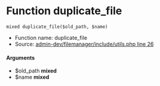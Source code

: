 Function duplicate_file
===========================





    mixed duplicate_file($old_path, $name)

* Function name: duplicate_file
* Source: [admin-dev/filemanager/include/utils.php line 26](https://github.com/PrestaShop/PrestaShop/blob/1.6.1.1/admin-dev/filemanager/include/utils.php#L26)

#### Arguments
* $old_path **mixed**
* $name **mixed**

